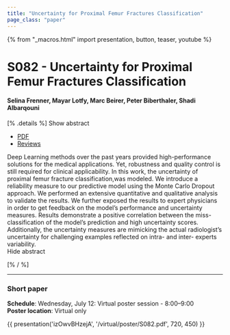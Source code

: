 ```yaml
---
title: "Uncertainty for Proximal Femur Fractures Classification"
page_class: "paper"
---
```


{% from "_macros.html" import presentation, button, teaser, youtube %}

# S082 - Uncertainty for Proximal Femur Fractures Classification

#### Selina Frenner, Mayar Lotfy, Marc Beirer, Peter Biberthaler, Shadi Albarqouni


[% .details %]
<a class="toggle_visibility" data-selector=".abstract" data-level="3">Show abstract</a>
- <a href="https://openreview.net/pdf?id=kvpAErerdkc">PDF</a>
- <a href="https://openreview.net/forum?id=kvpAErerdkc">Reviews</a>

<p>
    <span class="abstract">
        Deep Learning methods over the past years provided high-performance solutions for the medical applications. Yet, robustness and quality control is still required for clinical applicability. In this work, the uncertainty of proximal femur fracture classification,was modeled. We introduce a reliability measure to our predictive model using the Monte Carlo Dropout approach. We performed an extensive quantitative and qualitative analysis to validate the results. We further exposed the results to expert physicians in order to get feedback on the model’s performance and uncertainty measures. Results demonstrate a positive correlation between the miss-classification of the model’s prediction and high uncertainty scores. Additionally, the uncertainty measures are mimicking the actual radiologist’s uncertainty for challenging examples reflected on intra- and inter- experts variability.
        <br>
        <span class="actions"><a class="toggle_visibility" data-level="2">Hide abstract</a></span>
    </span>
</p>
[% / %]

---


### Short paper

**Schedule**: Wednesday, July 12: Virtual poster session - 8:00–9:00<br>
**Poster location**: Virtual only

{{ presentation('izOwvBHzejA', '/virtual/poster/S082.pdf', 720, 450) }}